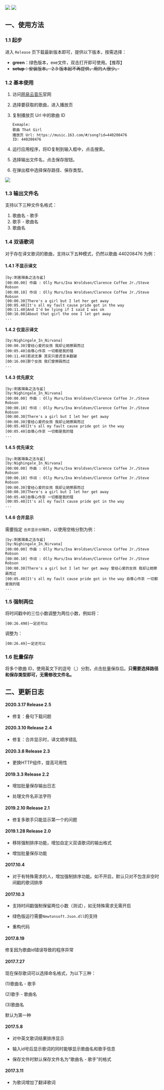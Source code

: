 ![](https://img.shields.io/badge/version-2.2-brightgreen.svg)
![](https://img.shields.io/github/license/jitwxs/163MusicLyrics.svg)

## 一、使用方法

### 1.1 起步

进入 `Release` 页下载最新版本即可，提供以下版本，按需选择：

- **green**：绿色版本，exe文件，双击打开即可使用。【推荐】
- ~~**setup**：安装版本。 2.3 版本起不再提供，用的人很少。~~

### 1.2 基本使用

1. 访问[网易云音乐](https://music.163.com)官网

2. 选择要获取的歌曲，进入播放页

3. 复制播放页 Url 中的歌曲 ID
    ```
    Exmaple:
    歌曲 That Girl
    播放页 Url: https://music.163.com/#/song?id=440208476
    ID: 440208476
    ```

4. 运行应用程序，将ID复制到输入框中，点击搜索。

5. 选择输出文件名，点击保存按钮。

6. 在弹出框中选择保存路径、保存类型。

![](https://www.imga.cc/imgs/2019/01/26bf7921de50d28b.png)

### 1.3 输出文件名

支持以下三种文件名格式：

1. 歌曲名 - 歌手
2. 歌手 - 歌曲名
3. 歌曲名

### 1.4 双语歌词

对于存在译文歌词的歌曲，支持以下五种模式，仍然以歌曲 440208476 为例：

#### 1.4.1 不显示译文

```
[by:刺客辣条之法与鲨]
[00:00.00] 作曲 : Olly Murs/Ina Wroldsen/Clarence Coffee Jr./Steve Robson
[00:00.10] 作词 : Olly Murs/Ina Wroldsen/Clarence Coffee Jr./Steve Robson
[00:00.30]There's a girl but I let her get away
[00:05.40]It's all my fault cause pride got in the way
[00:11.40]And I'd be lying if I said I was ok
[00:16.00]About that girl the one I let get away
...
```

#### 1.4.2 仅显示译文

```
[by:Nighingale_In_Nirvana]
[00:00.30]曾经心爱的女孩 我却让她擦肩而过
[00:05.40]自尊心作祟 一切都是我的错
[00:11.40]若说无事 其实只是谎言未戳破
[00:16.00]那个女孩 我们曾擦肩而过
...
```

#### 1.4.3 优先原文

```
[by:刺客辣条之法与鲨]
[by:Nighingale_In_Nirvana]
[00:00.00] 作曲 : Olly Murs/Ina Wroldsen/Clarence Coffee Jr./Steve Robson
[00:00.10] 作词 : Olly Murs/Ina Wroldsen/Clarence Coffee Jr./Steve Robson
[00:00.30]There's a girl but I let her get away
[00:00.30]曾经心爱的女孩 我却让她擦肩而过
[00:05.40]It's all my fault cause pride got in the way
[00:05.40]自尊心作祟 一切都是我的错
...
```

#### 1.4.5 优先译文

```
[by:刺客辣条之法与鲨]
[by:Nighingale_In_Nirvana]
[00:00.00] 作曲 : Olly Murs/Ina Wroldsen/Clarence Coffee Jr./Steve Robson
[00:00.10] 作词 : Olly Murs/Ina Wroldsen/Clarence Coffee Jr./Steve Robson
[00:00.30]曾经心爱的女孩 我却让她擦肩而过
[00:00.30]There's a girl but I let her get away
[00:05.40]自尊心作祟 一切都是我的错
[00:05.40]It's all my fault cause pride got in the way
...
```

#### 1.4.6 合并显示

需要指定 `合并显示分隔符`，以使用空格分割为例：

```
[by:刺客辣条之法与鲨]
[by:Nighingale_In_Nirvana]
[00:00.00] 作曲 : Olly Murs/Ina Wroldsen/Clarence Coffee Jr./Steve Robson
[00:00.10] 作词 : Olly Murs/Ina Wroldsen/Clarence Coffee Jr./Steve Robson
[00:00.30]There's a girl but I let her get away 曾经心爱的女孩 我却让她擦肩而过
[00:05.40]It's all my fault cause pride got in the way 自尊心作祟 一切都是我的错
...
```

### 1.5 强制两位

将时间戳中的三位小数调整为两位小数，例如将：

```
[00:26.490]一定还可以
```

调整为：

```
[00:26.49]一定还可以
```

### 1.6 批量保存

将多个歌曲 ID，使用英文下的逗号（,）分割，点击批量保存后。**只需要选择路径和保存类型即可，无需修改文件名。**

## 二、更新日志

#### 2020.3.17 Release 2.5

- 修复：叠句下载问题

#### 2020.3.10 Release 2.4

- 修复：合并显示时，译文顺序错乱 

#### 2020.3.8 Release 2.3

- 更换HTTP组件，提高可用性

#### 2019.3.3 Release 2.2

- 增加批量保存输出日志

- 处理文件名非法字符

#### 2019.2.10 Release 2.1

- 修复多歌手只能显示第一个的问题

#### 2019.1.28 Release 2.0

- 移除强制排序功能，增加自定义双语歌词的输出格式

- 增加批量保存功能

#### 2017.10.4

- 对于有特殊需求的人，增加强制排序功能。如不开启，默认只对不包含非空时间戳的歌词排序

#### 2017.10.3

- 支持时间戳强制保留两位小数（测试），如无特殊需求无需开启

- 绿色版运行需要`Newtonsoft.Json.dll`的支持

- 重构代码

#### 2017.8.19

修复因为歌曲id错误导致的程序异常

#### 2017.7.27

现在保存歌词可以选择命名格式，为以下三种：

(1)歌曲名 - 歌手

(2)歌手 - 歌曲名

(3)歌曲名

默认为第一种

#### 2017.5.8

- 对中英文歌词结果排序显示

- 输入id号后显示歌词的同时能够显示歌曲名和歌手信息

- 保存文件时默认保存文件名为“歌曲名 - 歌手”的格式

#### 2017.3.11

- 为歌词增加了翻译歌词
